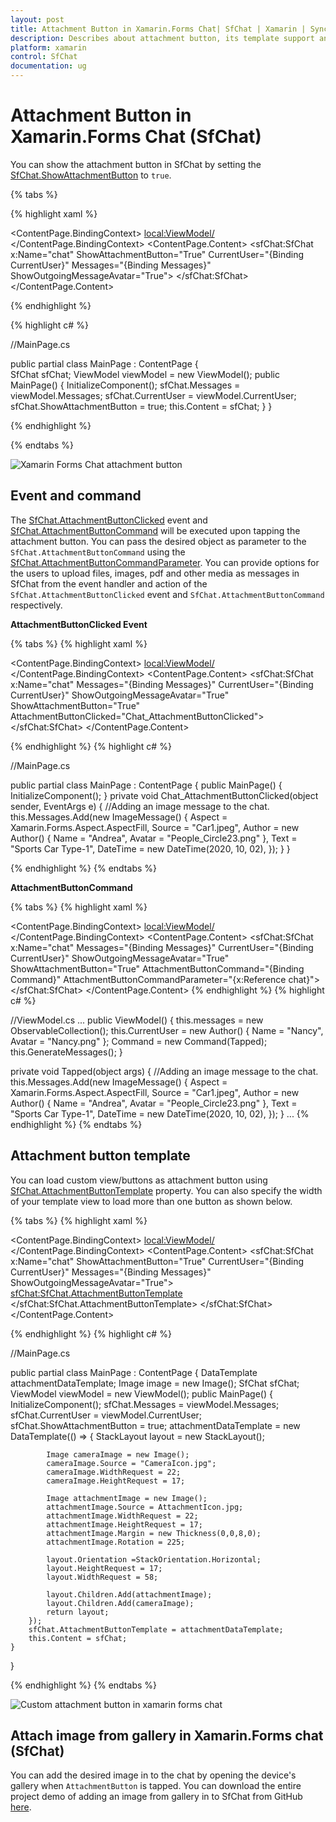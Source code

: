 ```yaml
---
layout: post
title: Attachment Button in Xamarin.Forms Chat| SfChat | Xamarin | Syncfusion
description: Describes about attachment button, its template support and how to upload media/files as messages using the built-in events and command in Xamarin.Forms Chat.
platform: xamarin
control: SfChat
documentation: ug
---
```


# Attachment Button in Xamarin.Forms Chat (SfChat)

You can show the attachment button in SfChat by setting the [SfChat.ShowAttachmentButton](https://help.syncfusion.com/cr/xamarin/Syncfusion.XForms.Chat.SfChat.html#Syncfusion_XForms_Chat_SfChat_ShowAttachmentButton) to `true`.

{% tabs %}

{% highlight xaml %}

<?xml version="1.0" encoding="utf-8" ?>
<ContentPage xmlns="http://xamarin.com/schemas/2014/forms"
             xmlns:x="http://schemas.microsoft.com/winfx/2009/xaml"
             xmlns:sfChat="clr-namespace:Syncfusion.XForms.Chat;assembly=Syncfusion.SfChat.XForms"
             xmlns:local="clr-namespace:ChatSample"
             x:Class="ChatSample.MainPage">
    <ContentPage.BindingContext>
        <local:ViewModel/>
    </ContentPage.BindingContext>
    <ContentPage.Content>
            <sfChat:SfChat x:Name="chat" 
                           ShowAttachmentButton="True"
                           CurrentUser="{Binding CurrentUser}" 
                           Messages="{Binding Messages}"
                           ShowOutgoingMessageAvatar="True">
        </sfChat:SfChat>
    </ContentPage.Content>
</ContentPage>

{% endhighlight %}

{% highlight c# %}

//MainPage.cs

public partial class MainPage : ContentPage
{      
    SfChat sfChat;
    ViewModel viewModel = new ViewModel();
    public MainPage()
    {
        InitializeComponent();
        sfChat.Messages = viewModel.Messages;
        sfChat.CurrentUser = viewModel.CurrentUser;
        sfChat.ShowAttachmentButton = true;
        this.Content = sfChat;
    }
}

{% endhighlight %}

{% endtabs %}

![Xamarin Forms Chat attachment button](SfChat_images/Xamarin-Forms-chat-attachmentbutton.png)

## Event and command

The [SfChat.AttachmentButtonClicked](https://help.syncfusion.com/cr/xamarin/Syncfusion.XForms.Chat.SfChat.html) event and [SfChat.AttachmentButtonCommand](https://help.syncfusion.com/cr/xamarin/Syncfusion.XForms.Chat.SfChat.html#Syncfusion_XForms_Chat_SfChat_AttachmentButtonCommand) will be executed upon tapping the attachment button. You can pass the desired object as parameter to the `SfChat.AttachmentButtonCommand` using the [SfChat.AttachmentButtonCommandParameter](https://help.syncfusion.com/cr/xamarin/Syncfusion.XForms.Chat.SfChat.html#Syncfusion_XForms_Chat_SfChat_AttachmentButtonCommandParameter). You can provide options for the users to upload files, images, pdf and other media as messages in SfChat from the event handler and action of the `SfChat.AttachmentButtonClicked` event and `SfChat.AttachmentButtonCommand` respectively.

**AttachmentButtonClicked Event**

{% tabs %}
{% highlight xaml %}

<?xml version="1.0" encoding="utf-8" ?>
<ContentPage xmlns="http://xamarin.com/schemas/2014/forms"
             xmlns:x="http://schemas.microsoft.com/winfx/2009/xaml"
             xmlns:sfChat="clr-namespace:Syncfusion.XForms.Chat;assembly=Syncfusion.SfChat.XForms"
             xmlns:local="clr-namespace:ChatSample"
             x:Class="ChatSample.MainPage">
    <ContentPage.BindingContext>
        <local:ViewModel/>
    </ContentPage.BindingContext>
    <ContentPage.Content>
            <sfChat:SfChat x:Name="chat" 
                           Messages="{Binding Messages}"
                           CurrentUser="{Binding CurrentUser}"
                           ShowOutgoingMessageAvatar="True"
                           ShowAttachmentButton="True"
                           AttachmentButtonClicked="Chat_AttachmentButtonClicked">
        </sfChat:SfChat>
    </ContentPage.Content>
</ContentPage>

{% endhighlight %}
{% highlight c# %}

//MainPage.cs

public partial class MainPage : ContentPage
{
    public MainPage()
    {
        InitializeComponent();
    }
    private void Chat_AttachmentButtonClicked(object sender, EventArgs e)
    {
        //Adding an image message to the chat.
        this.Messages.Add(new ImageMessage()
        {
            Aspect = Xamarin.Forms.Aspect.AspectFill,
            Source = "Car1.jpeg",
            Author = new Author() { Name = "Andrea", Avatar = "People_Circle23.png" },
            Text = "Sports Car Type-1",
            DateTime = new DateTime(2020, 10, 02),
        });
    }
}

{% endhighlight %}
{% endtabs %}

**AttachmentButtonCommand**

{% tabs %}
{% highlight xaml %}

<?xml version="1.0" encoding="utf-8" ?>
<ContentPage xmlns="http://xamarin.com/schemas/2014/forms"
             xmlns:x="http://schemas.microsoft.com/winfx/2009/xaml"
             xmlns:sfChat="clr-namespace:Syncfusion.XForms.Chat;assembly=Syncfusion.SfChat.XForms"
             xmlns:local="clr-namespace:ChatSample"
             x:Class="ChatSample.MainPage">
    <ContentPage.BindingContext>
        <local:ViewModel/>
    </ContentPage.BindingContext>
    <ContentPage.Content>
            <sfChat:SfChat x:Name="chat"
                           Messages="{Binding Messages}"
                           CurrentUser="{Binding CurrentUser}"
                           ShowOutgoingMessageAvatar="True"
                           ShowAttachmentButton="True"
                           AttachmentButtonCommand="{Binding Command}"
                           AttachmentButtonCommandParameter="{x:Reference chat}">
        </sfChat:SfChat>
    </ContentPage.Content>
</ContentPage>
{% endhighlight %}
{% highlight c# %}

//ViewModel.cs
...
public ViewModel()
{
    this.messages = new ObservableCollection<object>();
    this.CurrentUser = new Author() { Name = "Nancy", Avatar = "Nancy.png" };
    Command = new Command(Tapped);
    this.GenerateMessages();
}

private void Tapped(object args)
{
    //Adding an image message to the chat.
    this.Messages.Add(new ImageMessage()
    {
        Aspect = Xamarin.Forms.Aspect.AspectFill,
        Source = "Car1.jpeg",
        Author = new Author() { Name = "Andrea", Avatar = "People_Circle23.png" },
        Text = "Sports Car Type-1",
        DateTime = new DateTime(2020, 10, 02),
    });
}
...
{% endhighlight %}
{% endtabs %}

## Attachment button template 

You can load custom view/buttons as attachment button using [SfChat.AttachmentButtonTemplate](https://help.syncfusion.com/cr/xamarin/Syncfusion.XForms.Chat.SfChat.html#Syncfusion_XForms_Chat_SfChat_AttachmentButtonTemplate) property. You can also specify the width of your template view to load more than one button as shown below.

{% tabs %}
{% highlight xaml %}

<?xml version="1.0" encoding="utf-8" ?>
<ContentPage xmlns="http://xamarin.com/schemas/2014/forms"
             xmlns:x="http://schemas.microsoft.com/winfx/2009/xaml"
             xmlns:sfChat="clr-namespace:Syncfusion.XForms.Chat;assembly=Syncfusion.SfChat.XForms"
             xmlns:local="clr-namespace:ChatSample"
             x:Class="ChatSample.MainPage">
    <ContentPage.BindingContext>
        <local:ViewModel/>
    </ContentPage.BindingContext>
    <ContentPage.Content>
            <sfChat:SfChat x:Name="chat" 
                           ShowAttachmentButton="True"
                           CurrentUser="{Binding CurrentUser}" 
                           Messages="{Binding Messages}"
                           ShowOutgoingMessageAvatar="True">
                <sfChat:SfChat.AttachmentButtonTemplate>
                    <DataTemplate>
                        <StackLayout WidthRequest="58" HeightRequest="17" Orientation="Horizontal">
                            <Image Source="AttachmentIcon.jpg" WidthRequest="22" HeightRequest="17" Rotation="225" Margin="0,0,8,0"/>
                            <Image Source="CameraIcon.jpg" WidthRequest="22" HeightRequest="17"/>
                        </StackLayout>
                    </DataTemplate>
                </sfChat:SfChat.AttachmentButtonTemplate>
        </sfChat:SfChat>
    </ContentPage.Content>
</ContentPage>

{% endhighlight %}
{% highlight c# %}

//MainPage.cs

public partial class MainPage : ContentPage
{
    DataTemplate attachmentDataTemplate;
    Image image = new Image();
    SfChat sfChat;
    ViewModel viewModel = new ViewModel();
    public MainPage()
    {
        InitializeComponent();
        sfChat.Messages = viewModel.Messages;
        sfChat.CurrentUser = viewModel.CurrentUser;
        sfChat.ShowAttachmentButton = true;
        attachmentDataTemplate = new DataTemplate(() =>
        {
            StackLayout layout = new StackLayout();
            
            Image cameraImage = new Image();
            cameraImage.Source = "CameraIcon.jpg";
            cameraImage.WidthRequest = 22;
            cameraImage.HeightRequest = 17;

            Image attachmentImage = new Image();
            attachmentImage.Source = AttachmentIcon.jpg;
            attachmentImage.WidthRequest = 22;
            attachmentImage.HeightRequest = 17;
            attachmentImage.Margin = new Thickness(0,0,8,0);
            attachmentImage.Rotation = 225;             

            layout.Orientation =StackOrientation.Horizontal;
            layout.HeightRequest = 17;
            layout.WidthRequest = 58;
            
            layout.Children.Add(attachmentImage);
            layout.Children.Add(cameraImage);
            return layout;
        });
        sfChat.AttachmentButtonTemplate = attachmentDataTemplate;
        this.Content = sfChat;
    }
}

{% endhighlight %}
{% endtabs %}

![Custom attachment button in xamarin forms chat](SfChat_images/AttachmentButton_template.png)

## Attach image from gallery in Xamarin.Forms chat (SfChat)

You can add the desired image in to the chat by opening the device's gallery when `AttachmentButton` is tapped. You can download the entire project demo of adding an image from gallery in to SfChat from GitHub [here](https://github.com/SyncfusionExamples/How-to-attach-image-from-gallery-in-Xamarin.Forms-chat).